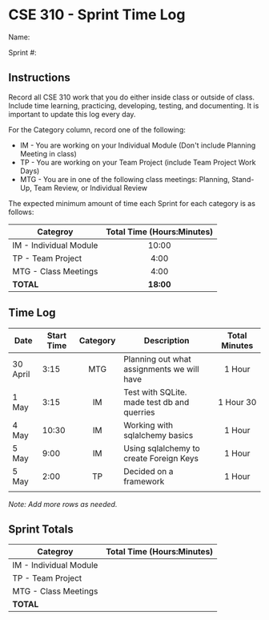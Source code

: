# CSE 310 - Sprint Time Log

Name:

Sprint #:

## Instructions

Record all CSE 310 work that you do either inside class or outside of class.  Include time learning, practicing, developing, testing, and documenting.  It is important to update this log every day.

For the Category column, record one of the following:
* IM - You are working on your Individual Module (Don't include Planning Meeting in class)
* TP - You are working on your Team Project (include Team Project Work Days)
* MTG - You are in one of the following class meetings: Planning, Stand-Up, Team Review, or Individual Review

The expected minimum amount of time each Sprint for each category is as follows:

|Categroy                       |Total Time (Hours:Minutes)|
|-------------------------------|:------------------------:|
|IM - Individual Module         |          10:00           |
|TP - Team Project              |           4:00           |
|MTG - Class Meetings           |           4:00           |
|**TOTAL**                      |        **18:00**         |

## Time Log

|Date      |Start Time|Category|Description                                 |Total Minutes|
|----------|----------|:------:|--------------------------------------------|:-----------:|
|30 April  |3:15      |MTG     |Planning out what assignments we will have  |  1 Hour     |
|1 May     |3:15      |IM      |Test with SQLite. made test db and querries |  1 Hour 30  |
|4 May     |10:30     |IM      |Working with sqlalchemy basics              |  1 Hour     |
|5 May     |9:00      |IM      |Using sqlalchemy to create Foreign Keys     |  1 Hour     |
|5 May     |2:00      |TP      |Decided on a framework                      |  1 Hour     |
|          |          |        |                                            |             |

_Note: Add more rows as needed._

## Sprint Totals

|Categroy                       |Total Time (Hours:Minutes)|
|-------------------------------|:------------------------:|
|IM - Individual Module         |                          |
|TP - Team Project              |                          |
|MTG - Class Meetings           |                          |
|**TOTAL**                      |                          |
